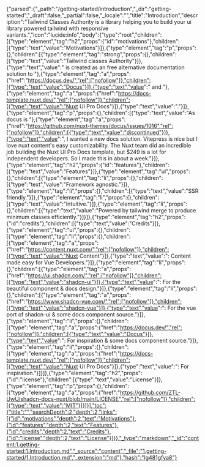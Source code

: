 {"parsed":{"_path":"/getting-started/introduction","_dir":"getting-started","_draft":false,"_partial":false,"_locale":"","title":"Introduction","description":"Tailwind Classes Authority is a library helping you to build your ui library powered tailwind with responsive variants.","icon":"lucide:info","body":{"type":"root","children":[{"type":"element","tag":"h2","props":{"id":"motivations"},"children":[{"type":"text","value":"Motivations"}]},{"type":"element","tag":"p","props":{},"children":[{"type":"element","tag":"strong","props":{},"children":[{"type":"text","value":"Tailwind classes Authority"}]},{"type":"text","value":" is created as an free alternative documentation solution to "},{"type":"element","tag":"a","props":{"href":"https://docus.dev/","rel":["nofollow"]},"children":[{"type":"text","value":"Docus"}]},{"type":"text","value":" and "},{"type":"element","tag":"a","props":{"href":"https://docs-template.nuxt.dev/","rel":["nofollow"]},"children":[{"type":"text","value":"Nuxt UI Pro Docs"}]},{"type":"text","value":"."}]},{"type":"element","tag":"p","props":{},"children":[{"type":"text","value":"As docus is "},{"type":"element","tag":"a","props":{"href":"https://github.com/nuxt-themes/docus/issues/1016","rel":["nofollow"]},"children":[{"type":"text","value":"discontinued"}]},{"type":"text","value":", I wanted a new docs solution. Vitepress is nice but I love nuxt content's easy customizability. The Nuxt team did an incredible job building the Nuxt UI Pro Docs template, but $249 is a lot for independent developers. So I made this in about a week."}]},{"type":"element","tag":"h2","props":{"id":"features"},"children":[{"type":"text","value":"Features"}]},{"type":"element","tag":"ul","props":{},"children":[{"type":"element","tag":"li","props":{},"children":[{"type":"text","value":"Framework agnostic."}]},{"type":"element","tag":"li","props":{},"children":[{"type":"text","value":"SSR friendly."}]},{"type":"element","tag":"li","props":{},"children":[{"type":"text","value":"Intuitive."}]},{"type":"element","tag":"li","props":{},"children":[{"type":"text","value":"Powered by tailwind merge to produce minimum classes efficiently."}]}]},{"type":"element","tag":"h2","props":{"id":"credits"},"children":[{"type":"text","value":"Credits"}]},{"type":"element","tag":"ul","props":{},"children":[{"type":"element","tag":"li","props":{},"children":[{"type":"element","tag":"a","props":{"href":"https://content.nuxt.com/","rel":["nofollow"]},"children":[{"type":"text","value":"Nuxt Content"}]},{"type":"text","value":": Content made easy for Vue Developers."}]},{"type":"element","tag":"li","props":{},"children":[{"type":"element","tag":"a","props":{"href":"https://ui.shadcn.com/","rel":["nofollow"]},"children":[{"type":"text","value":"shadcn-ui"}]},{"type":"text","value":": For the beautiful component & docs design."}]},{"type":"element","tag":"li","props":{},"children":[{"type":"element","tag":"a","props":{"href":"https://www.shadcn-vue.com/","rel":["nofollow"]},"children":[{"type":"text","value":"shadcn-vue"}]},{"type":"text","value":": For the vue port of shadcn-ui & some docs component source."}]},{"type":"element","tag":"li","props":{},"children":[{"type":"element","tag":"a","props":{"href":"https://docus.dev/","rel":["nofollow"]},"children":[{"type":"text","value":"Docus"}]},{"type":"text","value":": For inspiration & some docs component source."}]},{"type":"element","tag":"li","props":{},"children":[{"type":"element","tag":"a","props":{"href":"https://docs-template.nuxt.dev/","rel":["nofollow"]},"children":[{"type":"text","value":"Nuxt UI Pro Docs"}]},{"type":"text","value":": For inspiration."}]}]},{"type":"element","tag":"h2","props":{"id":"license"},"children":[{"type":"text","value":"License"}]},{"type":"element","tag":"p","props":{},"children":[{"type":"element","tag":"a","props":{"href":"https://github.com/ZTL-UwU/shadcn-docs-nuxt/blob/main/LICENSE","rel":["nofollow"]},"children":[{"type":"text","value":"MIT"}]}]}],"toc":{"title":"","searchDepth":2,"depth":2,"links":[{"id":"motivations","depth":2,"text":"Motivations"},{"id":"features","depth":2,"text":"Features"},{"id":"credits","depth":2,"text":"Credits"},{"id":"license","depth":2,"text":"License"}]}},"_type":"markdown","_id":"content:1.getting-started:1.Introduction.md","_source":"content","_file":"1.getting-started/1.Introduction.md","_extension":"md"},"hash":"Ig481gfya8"}